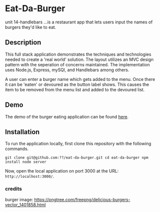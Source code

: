 # Eat-Da-Burger
unit 14-handlebars ...is a restaurant app that lets users input the names of burgers they'd like to eat.

## Description
This full stack application demonstrates the techniques and technologies needed to create a 'real world' solution. The layout utilizes an MVC design pattern with the seperation of concerns maintained. The implementation uses Node.js, Express, mySQl, and Handlebars among others.

A user can enter a burger name which gets added to the menu. Once there it can be 'eaten' or devoured as the button label shows. This causes the item to be removed from the menu list and added to the devoured list.

## Demo

The demo of the burger eating application can be found [here](https://????.herokuapp.com/).

## Installation

To run the application locally, first clone this repository with the following commands.

`git clone git@github.com:??/eat-da-burger.git
cd eat-da-burger
npm install
node server`
	
Now, open the local application on port 3000 at the URL: `http://localhost:3000/`.

### credits
burger image: 
https://pngtree.com/freepng/delicious-burgers-vector_1401858.html
